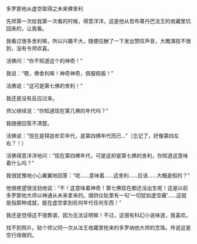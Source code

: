 多罗那他从虚空取得之未来佛舍利

先师第一次给我第一次看的时候，得意洋洋。这是他从哲布尊丹巴法王的收藏里坑回来的，让我看。

我看过很多舍利嘛，所以兴趣不大，随便应酬了一下发出赞叹声音，大概演技不很到，没有令师欢喜。

活佛问：“你不知道这个的神奇！”

我说：“嗯，佛舍利嘛！神奇神奇，佩服佩服！”

活佛说：“这可是第七佛的舍利！”

我还是没有反应过来。

师父继续说：“你知道现在第几佛的年代吗？”

我随便回答不清楚。

活佛说：“现在是释迦牟尼年代，是第四佛年代而已…”（忘记了，好像第四左右？！）

活佛得意洋洋地问：“现在第四佛年代，可是这却是第七佛的舍利，你知道这意味着什么吗？”

我很犹豫地小心翼翼地回答：“呃……意味着……这舍利……应该……大概是假的？”

他很绝望很没劲地说：“不！这意味着神奇！第七佛现在都还没出生呢！这是以前多罗那他大师以神通从未来拿来的。烟供仪轨里有一句‘一切犹如虚空藏’……这就是指那种成就，能在虚空拿到任何年代任何东西！”

我还是觉得这不很靠谱，因为无法证明嘛！不过，这很有科幻小说味道，我喜欢。

找不到照片。贴个师父同一次从法王收藏里抢来的多罗纳他大师的念珠。传说这是空行母做的。
